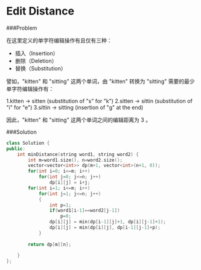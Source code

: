 # Edit Distance

###Problem

在这里定义的单字符编辑操作有且仅有三种：

- 插入（Insertion）
- 删除（Deletion）
- 替换（Substitution）

譬如，"kitten" 和 "sitting" 这两个单词，由 "kitten" 转换为  "sitting"  需要的最少单字符编辑操作有：

1.kitten → sitten (substitution of "s" for "k")
 2.sitten → sittin (substitution of "i" for "e")
 3.sittin  → sitting (insertion of "g" at the end)

因此，"kitten" 和 "sitting" 这两个单词之间的编辑距离为 3 。



###Solution

```c++
class Solution {
public:
    int minDistance(string word1, string word2) {
        int m=word1.size(), n=word2.size();
        vector<vector<int>> dp(m+1, vector<int>(n+1, 0));
        for(int i=0; i<=m; i++)
            for(int j=0; j<=n; j++)
                dp[i][j] = i+j;
        for(int i=1; i<=m; i++)
            for(int j=1; j<=n; j++)
            {
                int p=1;
                if(word1[i-1]==word2[j-1])
                    p=0;
                dp[i][j] = min(dp[i-1][j]+1, dp[i][j-1]+1);
                dp[i][j] = min(dp[i][j], dp[i-1][j-1]+p);
            }
            
        return dp[m][n];
        
    }
};
```

